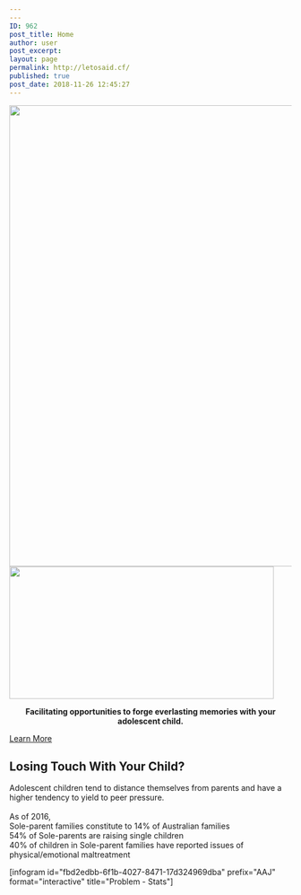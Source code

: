 ```yaml
---
---
ID: 962
post_title: Home
author: user
post_excerpt:
layout: page
permalink: http://letosaid.cf/
published: true
post_date: 2018-11-26 12:45:27
---
```

<img width="1024" height="822" src="http://letosaid.cf/wp-content/uploads/2019/09/web-no-back-1024x822.png" alt="" srcset="https://letosaid.cf/wp-content/uploads/2019/09/web-no-back-1024x822.png 1024w, https://letosaid.cf/wp-content/uploads/2019/09/web-no-back-300x241.png 300w, https://letosaid.cf/wp-content/uploads/2019/09/web-no-back-768x617.png 768w, https://letosaid.cf/wp-content/uploads/2019/09/web-no-back.png 1529w" sizes="(max-width: 1024px) 100vw, 1024px" />											
										<img width="472" height="236" src="http://letosaid.cf/wp-content/uploads/2019/09/SC-NB-1.png" alt="" srcset="https://letosaid.cf/wp-content/uploads/2019/09/SC-NB-1.png 472w, https://letosaid.cf/wp-content/uploads/2019/09/SC-NB-1-300x150.png 300w" sizes="(max-width: 472px) 100vw, 472px" />											
		<p style="text-align: center;"><strong>Facilitating opportunities to forge everlasting memories with your adolescent child.</strong></p>		
			<a href="#problem" role="button">
						Learn More
					</a>
			<h2>Losing Touch With Your Child?</h2>		
		<p>Adolescent children tend to distance themselves from parents and have a higher tendency to yield to peer pressure.<br /><br />As of 2016,<br />Sole-parent families constitute to 14% of Australian families<br />54% of Sole-parents are raising single children<br />40% of children in Sole-parent families have reported issues of physical/emotional maltreatment</p>[infogram id="fbd2edbb-6f1b-4027-8471-17d324969dba" prefix="AAJ" format="interactive" title="Problem - Stats"]
